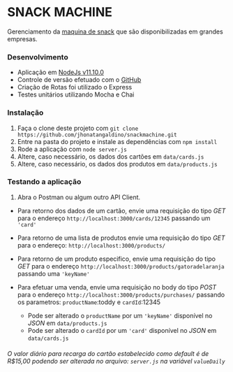 SNACK MACHINE
==============

Gerenciamento da [maquina de snack](https://github.com/jhonatangaldino/snackmachine) que são disponibilizadas em grandes empresas.

### Desenvolvimento
- Aplicação em [NodeJs v11.10.0](https://nodejs.org/dist/v11.10.0/node-v11.10.0-x64.msi)
- Controle de versão efetuado com o [GitHub](http://github.com/)
- Criação de Rotas foi utilizado o Express
- Testes unitários utilizando Mocha e Chai

### Instalação

1. Faça o clone deste projeto com `git clone https://github.com/jhonatangaldino/snackmachine.git`
2. Entre na pasta do projeto e instale as dependências com `npm install`
3. Rode a aplicação com `node server.js`
4. Altere, caso necessário, os dados dos cartões em `data/cards.js`
5. Altere, caso necessário, os dados dos produtos em `data/products.js`

### Testando a aplicação

1. Abra o Postman ou algum outro API Client.
  * Para retorno dos dados de um cartão, envie uma requisição do tipo *GET* para o endereço `http://localhost:3000/cards/12345` passando um `'card'`
  * Para retorno de uma lista de produtos envie uma requisição do tipo *GET* para o endereço: `http://localhost:3000/products/`
  * Para retorno de um produto especifico, envie uma requisição do tipo *GET* para o endereço `http://localhost:3000/products/gatoradelaranja` passando uma `'keyName'`
  * Para efetuar uma venda, envie uma requisição no body do tipo *POST* para o endereço `http://localhost:3000/products/purchases/` passando os parametros: `productName`:toddy e `cardId`:12345

    * Pode ser alterado o `productName` por um `'keyName'` disponível no *JSON* em `data/products.js`
    * Pode ser alterado o `cardId` por um `'card'` disponível no *JSON* em `data/cards.js`

  ###### O valor diário para recarga do cartão estabelecido como default é de *R$15,00* podendo ser alterada no arquivo: `server.js` na variável `valueDaily`
